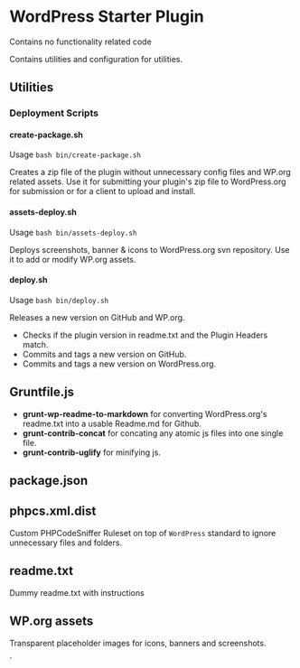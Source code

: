 # WordPress Starter Plugin

Contains no functionality related code

Contains utilities and configuration for utilities.

## Utilities

### Deployment Scripts

#### create-package.sh

Usage `bash bin/create-package.sh`

Creates a zip file of the plugin without unnecessary config files and WP.org related assets. Use it for submitting your plugin's zip file to WordPress.org for submission or for a client to upload and install.

#### assets-deploy.sh

Usage `bash bin/assets-deploy.sh`

Deploys screenshots, banner & icons to WordPress.org svn repository. Use it to add or modify WP.org assets.

#### deploy.sh

Usage `bash bin/deploy.sh`

Releases a new version on GitHub and WP.org.

 * Checks if the plugin version in readme.txt and the Plugin Headers match.
 * Commits and tags a new version on GitHub.
 * Commits and tags a new version on WordPress.org.
 
 ## Gruntfile.js
 
  * **grunt-wp-readme-to-markdown** for converting WordPress.org's readme.txt into a usable Readme.md for Github.
  * **grunt-contrib-concat** for concating any atomic js files into one single file.
  * **grunt-contrib-uglify** for minifying js.
  
 ## package.json
 
 ## phpcs.xml.dist
 Custom PHPCodeSniffer Ruleset on top of `WordPress` standard to ignore unnecessary files and folders.
 
 ## readme.txt
 Dummy readme.txt with instructions
 
 ## WP.org assets
 Transparent placeholder images for icons, banners and screenshots.

`
